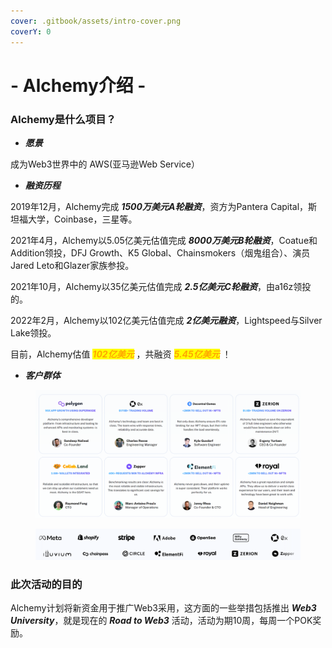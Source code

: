 ```yaml
---
cover: .gitbook/assets/intro-cover.png
coverY: 0
---
```


# - Alchemy介绍 -

### Alchemy是什么项目？

* _**愿景**_

&#x20;       成为Web3世界中的 AWS(亚马逊Web Service）

* _**融资历程**_

&#x20;       2019年12月，Alchemy完成 _**1500万美元A轮融资**_，资方为Pantera Capital，斯坦福大学，Coinbase，三星等。

&#x20;       2021年4月，Alchemy以5.05亿美元估值完成 _**8000万美元B轮融资**_，Coatue和Addition领投，DFJ Growth、K5 Global、Chainsmokers（烟鬼组合）、演员Jared Leto和Glazer家族参投。

&#x20;       2021年10月，Alchemy以35亿美元估值完成 _**2.5亿美元C轮融资**_，由a16z领投的。

&#x20;       2022年2月，Alchemy以102亿美元估值完成 _**2亿美元融资**_，Lightspeed与Silver Lake领投。

&#x20;       目前，Alchemy估值 _<mark style="color:orange;">**102亿美元**</mark>_ ，共融资 _<mark style="color:orange;">**5.45亿美元**</mark>_ <mark style="color:orange;"></mark><mark style="color:orange;"></mark> ！

* _**客户群体**_

<figure><img src=".gitbook/assets/image (1) (1) (2).png" alt=""><figcaption></figcaption></figure>

<figure><img src=".gitbook/assets/image (2) (1).png" alt=""><figcaption></figcaption></figure>



### 此次活动的目的

&#x20;       Alchemy计划将新资金用于推广Web3采用，这方面的一些举措包括推出 _**Web3 University**_，就是现在的 _**Road to Web3**_ 活动，活动为期10周，每周一个POK奖励。

&#x20;    &#x20;
